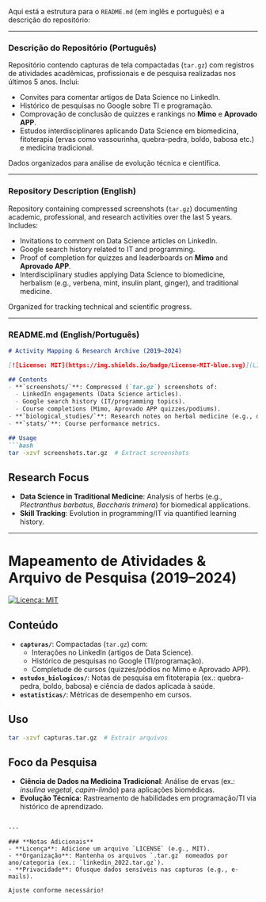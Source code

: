 Aqui está a estrutura para o `README.md` (em inglês e português) e a descrição do repositório:

---

### **Descrição do Repositório (Português)**  
Repositório contendo capturas de tela compactadas (`tar.gz`) com registros de atividades acadêmicas, profissionais e de pesquisa realizadas nos últimos 5 anos. Inclui:  
- Convites para comentar artigos de Data Science no LinkedIn.  
- Histórico de pesquisas no Google sobre TI e programação.  
- Comprovação de conclusão de quizzes e rankings no **Mimo** e **Aprovado APP**.  
- Estudos interdisciplinares aplicando Data Science em biomedicina, fitoterapia (ervas como vassourinha, quebra-pedra, boldo, babosa etc.) e medicina tradicional.  

Dados organizados para análise de evolução técnica e científica.

---

### **Repository Description (English)**  
Repository containing compressed screenshots (`tar.gz`) documenting academic, professional, and research activities over the last 5 years. Includes:  
- Invitations to comment on Data Science articles on LinkedIn.  
- Google search history related to IT and programming.  
- Proof of completion for quizzes and leaderboards on **Mimo** and **Aprovado APP**.  
- Interdisciplinary studies applying Data Science to biomedicine, herbalism (e.g., verbena, mint, insulin plant, ginger), and traditional medicine.  

Organized for tracking technical and scientific progress.

---

### **README.md (English/Português)**  

```markdown
# Activity Mapping & Research Archive (2019–2024)

[![License: MIT](https://img.shields.io/badge/License-MIT-blue.svg)](LICENSE)

## Contents
- **`screenshots/`**: Compressed (`tar.gz`) screenshots of:
  - LinkedIn engagements (Data Science articles).
  - Google search history (IT/programming topics).
  - Course completions (Mimo, Aprovado APP quizzes/podiums).
- **`biological_studies/`**: Research notes on herbal medicine (e.g., quebra-pedra, boldo, babosa) and Data Science applications in health.
- **`stats/`**: Course performance metrics.

## Usage
```bash
tar -xzvf screenshots.tar.gz  # Extract screenshots
```

## Research Focus
- **Data Science in Traditional Medicine**: Analysis of herbs (e.g., *Plectranthus barbatus*, *Baccharis trimera*) for biomedical applications.
- **Skill Tracking**: Evolution in programming/IT via quantified learning history.

---

# Mapeamento de Atividades & Arquivo de Pesquisa (2019–2024)

[![Licença: MIT](https://img.shields.io/badge/Licença-MIT-blue.svg)](LICENSE)

## Conteúdo
- **`capturas/`**: Compactadas (`tar.gz`) com:
  - Interações no LinkedIn (artigos de Data Science).
  - Histórico de pesquisas no Google (TI/programação).
  - Completude de cursos (quizzes/pódios no Mimo e Aprovado APP).
- **`estudos_biologicos/`**: Notas de pesquisa em fitoterapia (ex.: quebra-pedra, boldo, babosa) e ciência de dados aplicada à saúde.
- **`estatisticas/`**: Métricas de desempenho em cursos.

## Uso
```bash
tar -xzvf capturas.tar.gz  # Extrair arquivos
```

## Foco da Pesquisa
- **Ciência de Dados na Medicina Tradicional**: Análise de ervas (ex.: *insulina vegetal*, *capim-limão*) para aplicações biomédicas.
- **Evolução Técnica**: Rastreamento de habilidades em programação/TI via histórico de aprendizado.
```

---

### **Notas Adicionais**  
- **Licença**: Adicione um arquivo `LICENSE` (e.g., MIT).  
- **Organização**: Mantenha os arquivos `.tar.gz` nomeados por ano/categoria (ex.: `linkedin_2022.tar.gz`).  
- **Privacidade**: Ofusque dados sensíveis nas capturas (e.g., e-mails).  

Ajuste conforme necessário!
